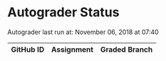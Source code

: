 # Autograder Status
Autograder last run at: November 06, 2018 at 07:40

| GitHub ID | Assignment | Graded Branch |
|-----------|------------|---------------|
